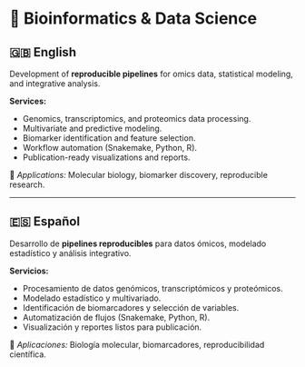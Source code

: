 # 🧬 Bioinformatics & Data Science

## 🇬🇧 English
Development of **reproducible pipelines** for omics data, statistical modeling, and integrative analysis.

**Services:**
- Genomics, transcriptomics, and proteomics data processing.  
- Multivariate and predictive modeling.  
- Biomarker identification and feature selection.  
- Workflow automation (Snakemake, Python, R).  
- Publication-ready visualizations and reports.

🧩 *Applications:* Molecular biology, biomarker discovery, reproducible research.

---

## 🇪🇸 Español
Desarrollo de **pipelines reproducibles** para datos ómicos, modelado estadístico y análisis integrativo.

**Servicios:**
- Procesamiento de datos genómicos, transcriptómicos y proteómicos.  
- Modelado estadístico y multivariado.  
- Identificación de biomarcadores y selección de variables.  
- Automatización de flujos (Snakemake, Python, R).  
- Visualización y reportes listos para publicación.

🧩 *Aplicaciones:* Biología molecular, biomarcadores, reproducibilidad científica.
